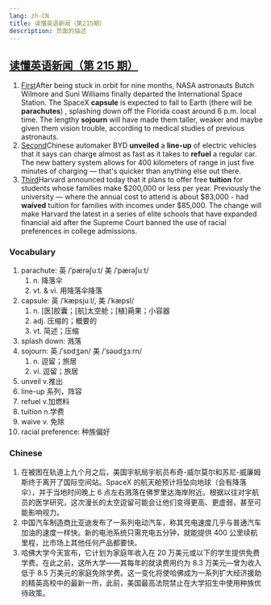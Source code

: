 ```yaml
---
lang: zh-CN
title: 读懂英语新闻（第215期）
description: 页面的描述
---
```


## [读懂英语新闻（第 215 期）](https://www.youtube.com/watch?v=PCoC6rawJYo&t=569s)

1. [First](https://www.youtube.com/watch?v=PCoC6rawJYo&t=37s)After being stuck in orbit for nine months, NASA astronauts Butch Wilmore and Suni Williams finally departed the International Space Station. The SpaceX **capsule** is expected to fall to Earth (there will be **parachutes**) , splashing down off the Florida coast around 6 p.m. local time. The lengthy **sojourn** will have made them taller, weaker and maybe given them vision trouble, according to medical studies of previous astronauts.
2. [Second](https://www.youtube.com/watch?v=PCoC6rawJYo&t=186s)Chinese automaker BYD **unveiled** a **line-up** of electric vehicles that it says can charge almost as fast as it takes to **refuel** a regular car. The new battery system allows for 400 kilometers of range in just five minutes of charging — that's quicker than anything else out there.
3. [Third](https://www.youtube.com/watch?v=PCoC6rawJYo&t=293s)Harvard announced today that it plans to offer free **tuition** for students whose families make $200,000 or less per year. Previously the university — where the annual cost to attend is about $83,000 - had **waived** tuition for families with incomes under $85,000. The change will make Harvard the latest in a series of elite schools that have expanded financial aid after the Supreme Court banned the use of racial preferences in college admissions.

### Vocabulary

1. parachute: 英 /ˈpærəʃuːt/ 美 /ˈpærəʃuːt/
   1. n. 降落伞
   2. vt. & vi. 用降落伞降落
2. capsule: 英 /ˈkæpsjuːl/, 美 /ˈkæpsl/
   1. n. [医]胶囊；[航]太空舱；[植]蒴果；小容器
   2. adj. 压缩的；概要的
   3. vt. 简述；压缩
3. splash down: 溅落
4. sojourn: 英 /ˈsɒdʒən/ 美 /ˈsəʊdʒɜːrn/
   1. n. 逗留；旅居
   2. vi. 逗留；旅居
5. unveil v.推出
6. line-up 系列，阵容
7. refuel v.加燃料
8. tuition n.学费
9. waive v. 免除
10. racial preference: 种族偏好

### Chinese

1. 在被困在轨道上九个月之后，美国宇航局宇航员布奇-威尔莫尔和苏尼-威廉姆斯终于离开了国际空间站。SpaceX 的航天舱预计将坠向地球（会有降落伞），并于当地时间晚上 6 点左右溅落在佛罗里达海岸附近。根据以往对宇航员的医学研究，这次漫长的太空逗留可能会让他们变得更高、更虚弱，甚至可能影响视力。
2. 中国汽车制造商比亚迪发布了一系列电动汽车，称其充电速度几乎与普通汽车加油的速度一样快。新的电池系统只需充电五分钟，就能提供 400 公里续航里程，比市场上其他任何产品都要快。
3. 哈佛大学今天宣布，它计划为家庭年收入在 20 万美元或以下的学生提供免费学费。在此之前，这所大学——其每年的就读费用约为 8.3 万美元—曾为收入低于 8.5 万美元的家庭免除学费。这一变化将使哈佛成为一系列扩大经济援助的精英高校中的最新一所，此前，美国最高法院禁止在大学招生中使用种族优待政策。
